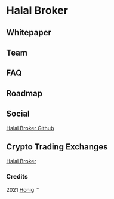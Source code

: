 # Halal Broker
## Whitepaper
## Team
## FAQ
## Roadmap
## Social
[Halal Broker Github](https://github.com/7robbie5/halal-broker)
## Crypto Trading Exchanges
[Halal Broker](https://halal.broker)
### Credits
2021&nbsp;[Honig](http://www.robhonig.com)&nbsp;&trade;
